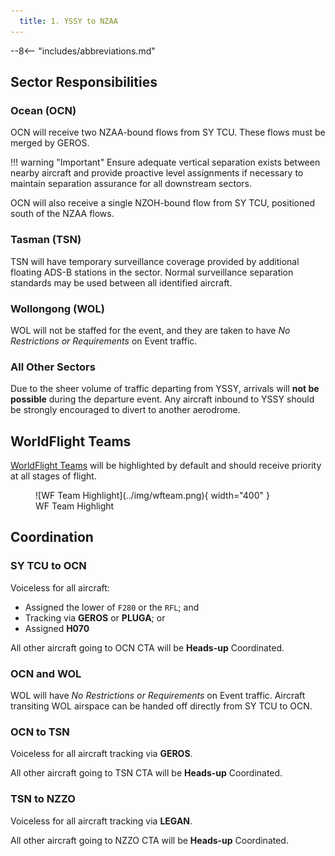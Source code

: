 ```yaml
---
  title: 1. YSSY to NZAA
---
```


--8<-- "includes/abbreviations.md"

## Sector Responsibilities
### Ocean (OCN)
OCN will receive two NZAA-bound flows from SY TCU. These flows must be merged by GEROS.

!!! warning "Important"
    Ensure adequate vertical separation exists between nearby aircraft and provide proactive level assignments if necessary to maintain separation assurance for all downstream sectors.

OCN will also receive a single NZOH-bound flow from SY TCU, positioned south of the NZAA flows.

### Tasman (TSN)
TSN will have temporary surveillance coverage provided by additional floating ADS-B stations in the sector. Normal surveillance separation standards may be used between all identified aircraft.

### Wollongong (WOL)
WOL will not be staffed for the event, and they are taken to have *No Restrictions or Requirements* on Event traffic.

### All Other Sectors
Due to the sheer volume of traffic departing from YSSY, arrivals will **not be possible** during the departure event. Any aircraft inbound to YSSY should be strongly encouraged to divert to another aerodrome.

## WorldFlight Teams
[WorldFlight Teams](../../../../#official-team-callsigns) will be highlighted by default and should receive priority at all stages of flight.

<figure markdown>
![WF Team Highlight](../img/wfteam.png){ width="400" }
<figcaption>WF Team Highlight</figcaption>
</figure>

## Coordination
### SY TCU to OCN
Voiceless for all aircraft:

- Assigned the lower of `F280` or the `RFL`; and  
- Tracking via **GEROS** or **PLUGA**; or  
- Assigned **H070**

All other aircraft going to OCN CTA will be **Heads-up** Coordinated.

### OCN and WOL
WOL will have *No Restrictions or Requirements* on Event traffic. Aircraft transiting WOL airspace can be handed off directly from SY TCU to OCN.

### OCN to TSN
Voiceless for all aircraft tracking via **GEROS**.

All other aircraft going to TSN CTA will be **Heads-up** Coordinated.

### TSN to NZZO
Voiceless for all aircraft tracking via **LEGAN**.

All other aircraft going to NZZO CTA will be **Heads-up** Coordinated.
